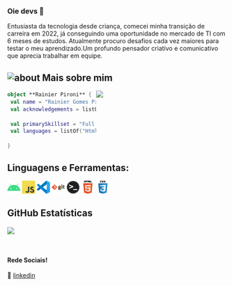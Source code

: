 ### Oie devs 👋

Entusiasta da tecnologia desde criança, comecei minha transição de carreira em 2022, já conseguindo uma oportunidade no mercado de TI com 6 meses de estudos. Atualmente procuro desafios cada vez maiores para testar o meu aprendizado.Um profundo pensador criativo e comunicativo que aprecia trabalhar em equipe.

## <img width="45" alt="about" src="https://raw.github.com/elizarov/elizarov/master/about.png"> Mais sobre mim

<img align="right" width="300" src="https://i2.wp.com/allhtaccess.info/wp-content/uploads/2018/03/programming.gif?fit=1281%2C716&ssl=1" />

```kotlin
object **Rainier Pironi** {
 val name = "Rainier Gomes Pironi"
 val acknowledgements = listOf("Prisma", "MySQL", "Vite", "EXPO", "Node", "VsCode" )
 
 val primarySkillset = "Full Stack/Front-end Developer"
 val languages = listOf("Html", "CSS", "SCSS", "JavaScript", "TypeScript", "React") 

}
```

## **Linguagens e Ferramentas:**  

<code><img height="30" src="https://raw.githubusercontent.com/github/explore/80688e429a7d4ef2fca1e82350fe8e3517d3494d/topics/android/android.png"></code>
<code><img height="30" src="https://raw.githubusercontent.com/github/explore/80688e429a7d4ef2fca1e82350fe8e3517d3494d/topics/javascript/javascript.png"></code>
<code><img height="30" src="https://raw.githubusercontent.com/github/explore/80688e429a7d4ef2fca1e82350fe8e3517d3494d/topics/visual-studio-code/visual-studio-code.png"></code>
<code><img height="30" src="https://raw.githubusercontent.com/github/explore/80688e429a7d4ef2fca1e82350fe8e3517d3494d/topics/git/git.png"></code>
<code><img height="30" src="https://raw.githubusercontent.com/github/explore/80688e429a7d4ef2fca1e82350fe8e3517d3494d/topics/terminal/terminal.png"></code>
<code><img height="30" src="https://raw.githubusercontent.com/github/explore/80688e429a7d4ef2fca1e82350fe8e3517d3494d/topics/html/html.png"></code>
<code><img height="30" src="https://raw.githubusercontent.com/github/explore/80688e429a7d4ef2fca1e82350fe8e3517d3494d/topics/css/css.png"></code>


## **GitHub Estatísticas**

<a href="https://github.com/Gurupreet">
  <img align="center" src="https://github-readme-stats.vercel.app/api/top-langs/?username=rainierpironi&theme=dracula&hide_langs_below=1" />
</a>

[linkedin]: https://www.linkedin.com/in/rainierpironi/
<br>
#### Rede Sociais!

👔 [linkedin][linkedin]

